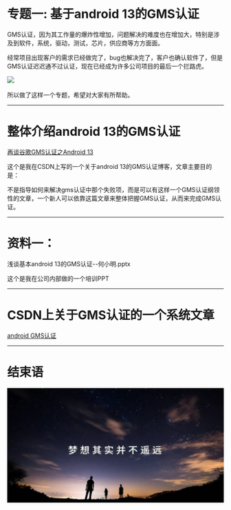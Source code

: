 # 专题一: 基于android 13的GMS认证

GMS认证，因为其工作量的爆炸性增加，问题解决的难度也在增加大，特别是涉及到软件，系统，驱动，测试，芯片，供应商等方方面面。

经常项目出现客户的需求已经做完了，bug也解决完了，客户也确认软件了，但是GMS认证迟迟通不过认证，现在已经成为许多公司项目的最后一个拦路虎。

<img src="tiger.png">

所以做了这样一个专题，希望对大家有所帮助。

---

# 整体介绍android 13的GMS认证

[再谈谷歌GMS认证之Android 13](https://blog.csdn.net/hfreeman2008/article/details/134425087)


这个是我在CSDN上写的一个关于android 13的GMS认证博客，文章主要目的是：

不是指导如何来解决gms认证中那个失败项，而是可以有这样一个GMS认证纲领性的文章，一个新人可以依靠这篇文章来整体把握GMS认证，从而来完成GMS认证。

---

# 资料一：

浅谈基本android 13的GMS认证--何小明.pptx

这个是我在公司内部做的一个培训PPT

---

# CSDN上关于GMS认证的一个系统文章

[android GMS认证](https://blog.csdn.net/hfreeman2008/category_6170578.html)

---

# 结束语

<img src="../Images/end_001.png">
